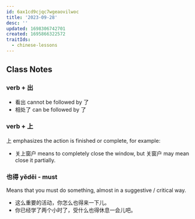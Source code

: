 ```yaml
---
id: 6ax1cd9cjqc7wgeaovilwoc
title: '2023-09-28'
desc: ''
updated: 1698306742701
created: 1695866322572
traitIds:
  - chinese-lessons
---
```


## Class Notes

### verb + 出

- 看出 cannot be followed by 了
- 相处了 can be followed by 了

### verb + 上

上 emphasizes the action is finished or complete, for example:

- 关上窗户 means to completely close the window, but 关窗户 may mean close it partially.

### 也得 yěděi - must

Means that you must do something, almost in a suggestive / critical way.

- 这么重要的活动，你怎么也得来一下儿。
- 你已经学了两个小时了，受什么也得休息一会儿吧。

